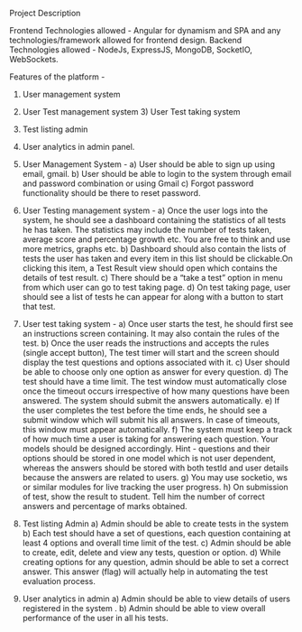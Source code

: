 Project Description 

Frontend Technologies allowed - Angular for dynamism and SPA and any technologies/framework allowed for frontend design.
Backend Technologies allowed - NodeJs, ExpressJS, MongoDB, SocketIO, WebSockets.

Features of the platform -
1) User management system
2) User Test management system 3) User Test taking system
4) Test listing admin
5) User analytics in admin panel.

1) User Management System -
     a) User should be able to sign up using email, gmail.
     b) User should be able to login to the system through email and password
     combination or using Gmail
     c) Forgot password functionality should be there to reset password.
2) User Testing management system -
     a) Once the user logs into the system, he should see a dashboard containing the statistics of all tests he has taken.
        The statistics may include the number of tests taken, average score and percentage growth etc. You are free to think
        and use more metrics, graphs etc.
     b) Dashboard should also contain the lists of tests the user has taken and every item in this list should be 
        clickable.On clicking this item, a Test Result view should open which contains the details of test result.
     c) There should be a “take a test” option in menu from which user can go to test taking page.
     d) On test taking page, user should see a list of tests he can appear for along
        with a button to start that test.
 3) User test taking system -
     a) Once user starts the test, he should first see an instructions screen containing. It may also contain the rules of 
        the test.
     b) Once the user reads the instructions and accepts the rules (single accept button), The test timer will start and 
        the screen should display the test questions and options associated with it.
     c) User should be able to choose only one option as answer for every question.
     d) The test should have a time limit. The test window must automatically close once the timeout occurs irrespective
        of how many questions have been answered. The system should submit the answers automatically.
     e) If the user completes the test before the time ends, he should see a submit window which will submit his all 
        answers. In case of timeouts, this window must appear automatically.
     f) The system must keep a track of how much time a user is taking for answering each question. Your models should 
        be designed accordingly. Hint - questions and their options should be stored in one model which is not user 
        dependent, whereas the answers should be stored with both testId and user details because the answers are 
        related to users.
     g) You may use socketio, ws or similar modules for live tracking the user progress.
     h) On submission of test, show the result to student. Tell him the number of correct answers and percentage of 
        marks obtained.
        
 4) Test listing Admin
     a) Admin should be able to create tests in the system
     b) Each test should have a set of questions, each question containing at least 4 options and overall time limit 
        of the test.
     c) Admin should be able to create, edit, delete and view any tests, question or option.
     d) While creating options for any question, admin should be able to set a correct answer. This answer (flag) 
        will actually help in automating the test evaluation process.
        
 5) User analytics in admin
     a) Admin should be able to view details of users registered in the system .
     b) Admin should be able to view overall performance of the user in all his tests.
     
